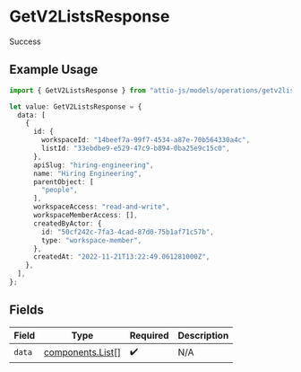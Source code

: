 # GetV2ListsResponse

Success

## Example Usage

```typescript
import { GetV2ListsResponse } from "attio-js/models/operations/getv2lists.js";

let value: GetV2ListsResponse = {
  data: [
    {
      id: {
        workspaceId: "14beef7a-99f7-4534-a87e-70b564330a4c",
        listId: "33ebdbe9-e529-47c9-b894-0ba25e9c15c0",
      },
      apiSlug: "hiring-engineering",
      name: "Hiring Engineering",
      parentObject: [
        "people",
      ],
      workspaceAccess: "read-and-write",
      workspaceMemberAccess: [],
      createdByActor: {
        id: "50cf242c-7fa3-4cad-87d0-75b1af71c57b",
        type: "workspace-member",
      },
      createdAt: "2022-11-21T13:22:49.061281000Z",
    },
  ],
};
```

## Fields

| Field                                                | Type                                                 | Required                                             | Description                                          |
| ---------------------------------------------------- | ---------------------------------------------------- | ---------------------------------------------------- | ---------------------------------------------------- |
| `data`                                               | [components.List](../../models/components/list.md)[] | :heavy_check_mark:                                   | N/A                                                  |